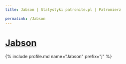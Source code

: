 ```yaml
---
title: Jabson | Statystyki patronite.pl | Patromierz

permalink: /Jabson
---
```


# [Jabson](https://patronite.pl/Jabson)

{% include profile.md name="Jabson" prefix="j" %}
